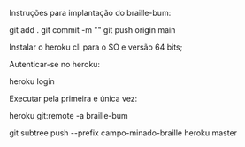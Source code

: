 Instruções para implantação do braille-bum:

git add .
git commit -m "<Comentario>"
git push origin main

Instalar o heroku cli para o SO e versão 64 bits;

Autenticar-se no heroku:

heroku login

Executar pela primeira e única vez:

heroku git:remote -a braille-bum

git subtree push --prefix campo-minado-braille heroku master

